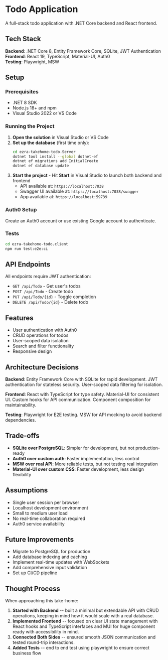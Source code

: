 # Todo Application

A full-stack todo application with .NET Core backend and React frontend.

## Tech Stack

**Backend**: .NET Core 8, Entity Framework Core, SQLite, JWT Authentication  
**Frontend**: React 19, TypeScript, Material-UI, Auth0  
**Testing**: Playwright, MSW

## Setup

### Prerequisites
- .NET 8 SDK
- Node.js 18+ and npm
- Visual Studio 2022 or VS Code

### Running the Project

1. **Open the solution** in Visual Studio or VS Code
2. **Set up the database** (first time only):
   ```bash
   cd ezra-takehome-todo.Server
   dotnet tool install --global dotnet-ef
   dotnet ef migrations add InitialCreate
   dotnet ef database update
   ```
3. **Start the project** - Hit **Start** in Visual Studio to launch both backend and frontend
   - API available at: `https://localhost:7038`
   - Swagger UI available at: `https://localhost:7038/swagger`
   - App available at: `https://localhost:59739`

### Auth0 Setup
Create an Auth0 account or use existing Google account to authenticate.

### Tests
```bash
cd ezra-takehome-todo.client
npm run test:e2e:ci
```

## API Endpoints

All endpoints require JWT authentication:
- `GET /api/Todo` - Get user's todos
- `POST /api/Todo` - Create todo
- `PUT /api/Todo/{id}` - Toggle completion
- `DELETE /api/Todo/{id}` - Delete todo

## Features

- User authentication with Auth0
- CRUD operations for todos
- User-scoped data isolation
- Search and filter functionality
- Responsive design

## Architecture Decisions

**Backend**: Entity Framework Core with SQLite for rapid development. JWT authentication for stateless security. User-scoped data filtering for isolation.

**Frontend**: React with TypeScript for type safety. Material-UI for consistent UI. Custom hooks for API communication. Component composition for maintainability.

**Testing**: Playwright for E2E testing. MSW for API mocking to avoid backend dependencies.

## Trade-offs

- **SQLite over PostgreSQL**: Simpler for development, but not production-ready
- **Auth0 over custom auth**: Faster implementation, less control
- **MSW over real API**: More reliable tests, but not testing real integration
- **Material-UI over custom CSS**: Faster development, less design flexibility

## Assumptions

- Single user session per browser
- Localhost development environment
- Small to medium user load
- No real-time collaboration required
- Auth0 service availability

## Future Improvements

- Migrate to PostgreSQL for production
- Add database indexing and caching
- Implement real-time updates with WebSockets
- Add comprehensive input validation
- Set up CI/CD pipeline

## Thought Process

When approaching this take-home:

1.  **Started with Backend** -- built a minimal but extendable API with
    CRUD operations, keeping in mind how it would scale with a real
    database.
2.  **Implemented Frontend** -- focused on clear UI state management
    with React hooks and TypeScript interfaces and MUI for huge component ready with accessibility in mind. 
3.  **Connected Both Sides** -- ensured smooth JSON communication and
    tested round-trip interactions.
4.  **Added Tests** -- end to end test using playwright to ensure correct business flow
